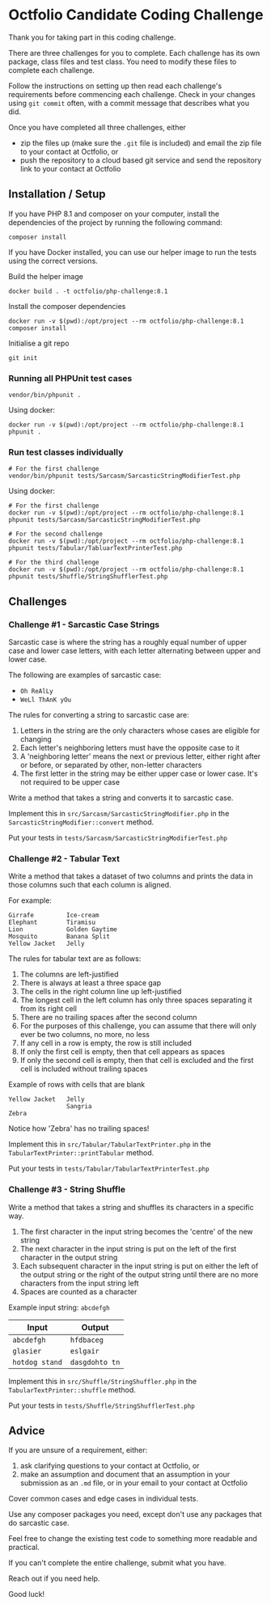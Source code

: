 # Octfolio Candidate Coding Challenge

Thank you for taking part in this coding challenge.

There are three challenges for you to complete. Each challenge has its own package, class files and test class. You need to modify these files to complete each challenge.

Follow the instructions on setting up then read each challenge's requirements before commencing each challenge. Check in your changes using `git commit` often, with a commit message that describes what you did.

Once you have completed all three challenges, either

- zip the files up (make sure the `.git` file is included) and email the zip file to your contact at Octfolio, or
- push the repository to a cloud based git service and send the repository link to your contact at Octfolio

## Installation / Setup

If you have PHP 8.1 and composer on your computer, install the dependencies of the project by running the following command:
```shell
composer install
```

If you have Docker installed, you can use our helper image to run the tests using the correct versions.

Build the helper image
```shell
docker build . -t octfolio/php-challenge:8.1
```

Install the composer dependencies
```shell
docker run -v $(pwd):/opt/project --rm octfolio/php-challenge:8.1 composer install
```

Initialise a git repo

```shell
git init
```
### Running all PHPUnit test cases

```shell
vendor/bin/phpunit .
```

Using docker:
```shell
docker run -v $(pwd):/opt/project --rm octfolio/php-challenge:8.1 phpunit .
```

### Run test classes individually

```shell
# For the first challenge
vendor/bin/phpunit tests/Sarcasm/SarcasticStringModifierTest.php
```

Using docker:
```shell
# For the first challenge
docker run -v $(pwd):/opt/project --rm octfolio/php-challenge:8.1 phpunit tests/Sarcasm/SarcasticStringModifierTest.php

# For the second challenge
docker run -v $(pwd):/opt/project --rm octfolio/php-challenge:8.1 phpunit tests/Tabular/TabluarTextPrinterTest.php

# For the third challenge
docker run -v $(pwd):/opt/project --rm octfolio/php-challenge:8.1 phpunit tests/Shuffle/StringShufflerTest.php
```

## Challenges

### Challenge #1 - Sarcastic Case Strings

Sarcastic case is where the string has a roughly equal number of upper case and lower case letters, with each letter alternating between upper and lower case.

The following are examples of sarcastic case:

- `Oh ReAlLy`
- `WeLl ThAnK yOu`

The rules for converting a string to sarcastic case are:

1. Letters in the string are the only characters whose cases are eligible for changing
2. Each letter's neighboring letters must have the opposite case to it
3. A 'neighboring letter' means the next or previous letter, either right after or before, or separated by other, non-letter characters
4. The first letter in the string may be either upper case or lower case. It's not required to be upper case

Write a method that takes a string and converts it to sarcastic case.

Implement this in `src/Sarcasm/SarcasticStringModifier.php` in the `SarcasticStringModifier::convert` method.

Put your tests in `tests/Sarcasm/SarcasticStringModifierTest.php`


### Challenge #2 - Tabular Text

Write a method that takes a dataset of two columns and prints the data in those columns such that each column is aligned.

For example:

```
Girrafe         Ice-cream
Elephant        Tiramisu
Lion            Golden Gaytime
Mosquito        Banana Split
Yellow Jacket   Jelly
```

The rules for tabular text are as follows:

1. The columns are left-justified
2. There is always at least a three space gap
3. The cells in the right column line up left-justified
4. The longest cell in the left column has only three spaces separating it from its right cell
5. There are no trailing spaces after the second column
6. For the purposes of this challenge, you can assume that there will only ever be two columns, no more, no less
7. If any cell in a row is empty, the row is still included
8. If only the first cell is empty, then that cell appears as spaces
9. If only the second cell is empty, then that cell is excluded and the first cell is included without trailing spaces

Example of rows with cells that are blank
```
Yellow Jacket   Jelly
                Sangria
Zebra
```

Notice how 'Zebra' has no trailing spaces!

Implement this in `src/Tabular/TabularTextPrinter.php` in the `TabularTextPrinter::printTabular` method.

Put your tests in `tests/Tabular/TabularTextPrinterTest.php`


### Challenge #3 - String Shuffle

Write a method that takes a string and shuffles its characters in a specific way.

1. The first character in the input string becomes the 'centre' of the new string
2. The next character in the input string is put on the left of the first character in the output string
3. Each subsequent character in the input string is put on either the left of the output string or the right of the output string until there are no more characters from the input string left
4. Spaces are counted as a character

Example input string: `abcdefgh`

| Input          | Output         |
|----------------|----------------|
| `abcdefgh`     | `hfdbaceg`     |
| `glasier`      | `eslgair`      |
| `hotdog stand` | `dasgdohto tn` |

Implement this in `src/Shuffle/StringShuffler.php` in the `TabularTextPrinter::shuffle` method.

Put your tests in `tests/Shuffle/StringShufflerTest.php`

## Advice

If you are unsure of a requirement, either:

1. ask clarifying questions to your contact at Octfolio, or
2. make an assumption and document that an assumption in your submission as an `.md` file, or in your email to your contact at Octfolio

Cover common cases and edge cases in individual tests.

Use any composer packages you need, except don't use any packages that do sarcastic case.

Feel free to change the existing test code to something more readable and practical.

If you can't complete the entire challenge, submit what you have.

Reach out if you need help.

Good luck!